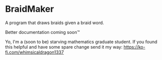 # BraidMaker
A program that draws braids given a braid word.

Better documentation coming soon™

Yo, I'm a (soon to be) starving mathematics graduate student. If you found this helpful and have some spare change send it my way: https://ko-fi.com/whimsicaldragon1337
